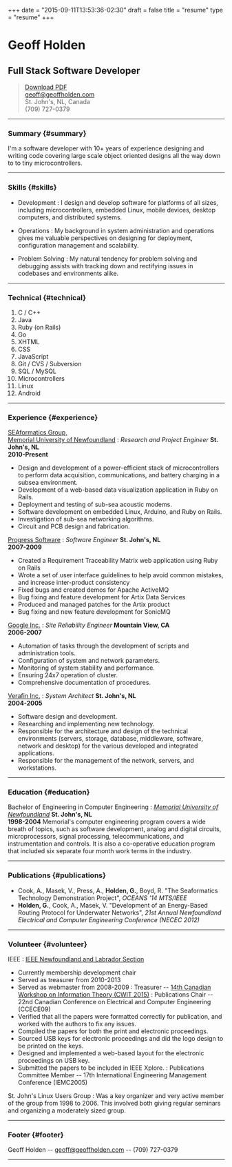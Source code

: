 +++
date = "2015-09-11T13:53:36-02:30"
draft = false
title = "resume"
type = "resume"
+++

# Geoff Holden
## Full Stack Software Developer

> [Download PDF](resume.pdf)  
> [geoff@geoffholden.com](mailto:geoff@geoffholden.com)  
> St. John's, NL, Canada  
> (709) 727-0379

------

### Summary {#summary}

I'm a software developer with 10+ years of experience designing and writing
code covering large scale object oriented designs all the way down to to
tiny microcontrollers.

------

### Skills {#skills}

* Development
  : I design and develop software for platforms of all sizes, including
    microcontrollers, embedded Linux, mobile devices, desktop computers, and
    distributed systems.

* Operations
  : My background in system administration and operations gives me valuable
    perspectives on designing for deployment, configuration management and
    scalability.

* Problem Solving
  : My natural tendency for problem solving and debugging assists with tracking
    down and rectifying issues in codebases and environments alike.

------

### Technical {#technical}

1. C / C++
1. Java
1. Ruby (on Rails)
1. Go
1. XHTML
1. CSS
1. JavaScript
1. Git / CVS / Subversion
1. SQL / MySQL
1. Microcontrollers
1. Linux
1. Android

------

### Experience {#experience}

[SEAformatics Group,<br /> Memorial University of Newfoundland](http://seaformatics.ca)
: *Research and Project Engineer*
  __St. John's, NL  
  2010-Present__
  * Design and development of a power-efficient stack of microcontrollers to
    perform data acquisition, communications, and battery charging in a subsea
    environment.
  * Development of a web-based data visualization application in Ruby on Rails.
  * Deployment and testing of sub-sea acoustic modems.
  * Software development on embedded Linux, Arduino, and Ruby on Rails.
  * Investigation of sub-sea networking algorithms.
  * Circuit and PCB design and fabrication.

<div></div>

[Progress Software](http://progress.com)
: *Software Engineer*
  __St. John's, NL  
  2007-2009__
  * Created a Requirement Traceability Matrix web application using Ruby on
    Rails
  * Wrote a set of user interface guidelines to help avoid
    common mistakes, and increase inter-product consistency
  * Fixed bugs and created demos for Apache ActiveMQ
  * Bug fixing and feature development for Artix Data Services
  * Produced and managed patches for the Artix product
  * Bug fixing and new feature development for SonicMQ

<div></div>

[Google Inc.](http://google.com)
: *Site Reliability Engineer*
  __Mountain View, CA  
  2006-2007__
  * Automation of tasks through the development of scripts and administration
    tools.
  * Configuration of system and network parameters.
  * Monitoring of system stability and performance.
  * Ensuring 24x7 operation of cluster.
  * Comprehensive documentation of procedures.

<div></div>

[Verafin Inc.](http://verafin.com)
: *System Architect*
  __St. John's, NL  
  2004-2005__
  * Software design and development.
  * Researching and implementing new technology.
  * Responsible for the architecture and design of the technical environments
    (servers, storage, database, middleware, software, network and desktop) for
    the various developed and integrated applications.
  * Responsible for the management of the network, servers, and workstations.

------

### Education {#education}

Bachelor of Engineering in Computer Engineering
: *[Memorial University of Newfoundland](http://www.mun.ca)*
  __St. John's, NL  
  1998-2004__
  Memorial's computer engineering program covers a wide breath of topics, such
  as software development, analog and digital circuits, microprocessors, signal
  processing, telecommunications, and instrumentation and controls.
  It is also a co-operative education program that included six separate four
  month work terms in the industry.

------

### Publications {#publications}

* Cook, A., Masek, V., Press, A., **Holden, G.**, Boyd, R. "The Seaformatics Technology Demonstration Project", *OCEANS '14 MTS/IEEE*
* **Holden, G.**, Cook, A., Masek, V. "Development of an Energy-Based Routing Protocol for Underwater Networks", *21st Annual Newfoundland Electrical and Computer Engineering Conference (NECEC 2012)*

------

### Volunteer {#volunteer}

IEEE
: [IEEE Newfoundland and Labrador Section](http://newfoundlandlabrador.ieee.ca)
  * Currently membership development chair
  * Served as treasurer from 2010-2013
  * Served as webmaster from 2008-2009
: Treasurer -- [14th Canadian Workshop on Information Theory (CWIT 2015)](http://cwit.ca/2015/)
: Publications Chair -- 22nd Canadian Conference on Electrical and Computer Engineering (CCECE09)
  * Verified that all the papers were formatted correctly for publication, and
    worked with the authors to fix any issues.
  * Compiled the papers for both the print and electronic proceedings.
  * Sourced USB keys for electronic proceedings and did the logo design to be
    printed on the keys.
  * Designed and implemented a web-based layout for the electronic proceedings
    on USB key.
  * Submitted the papers to be included in IEEE Xplore.
: Publications Committee Member -- 17th International Engineering Management Conference (IEMC2005)

St. John's Linux Users Group
: 
  Was a key organizer and very active member of the group from 1998 to 2006.
  This involved both giving regular seminars and organizing a moderately sized
  group.

------

### Footer {#footer}

Geoff Holden -- [geoff@geoffholden.com](mailto:geoff@geoffholden.com) -- (709) 727-0379

------
